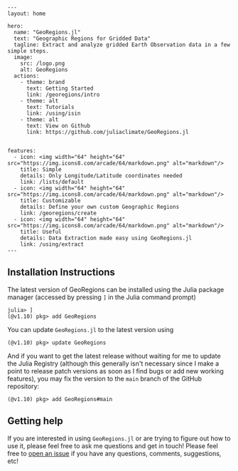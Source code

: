 ```@raw html
---
layout: home

hero:
  name: "GeoRegions.jl"
  text: "Geographic Regions for Gridded Data"
  tagline: Extract and analyze gridded Earth Observation data in a few simple steps.
  image:
    src: /logo.png
    alt: GeoRegions
  actions:
    - theme: brand
      text: Getting Started
      link: /georegions/intro
    - theme: alt
      text: Tutorials
      link: /using/isin
    - theme: alt
      text: View on Github
      link: https://github.com/juliaclimate/GeoRegions.jl
      

features:
  - icon: <img width="64" height="64" src="https://img.icons8.com/arcade/64/markdown.png" alt="markdown"/>
    title: Simple
    details: Only Longitude/Latitude coordinates needed
    link: /lists/default
  - icon: <img width="64" height="64" src="https://img.icons8.com/arcade/64/markdown.png" alt="markdown"/>
    title: Customizable
    details: Define your own custom Geographic Regions
    link: /georegions/create
  - icon: <img width="64" height="64" src="https://img.icons8.com/arcade/64/markdown.png" alt="markdown"/>
    title: Useful
    details: Data Extraction made easy using GeoRegions.jl
    link: /using/extract
---
```

## Installation Instructions

The latest version of GeoRegions can be installed using the Julia package manager (accessed by pressing `]` in the Julia command prompt)
```julia-repl
julia> ]
(@v1.10) pkg> add GeoRegions
```

You can update `GeoRegions.jl` to the latest version using
```julia-repl
(@v1.10) pkg> update GeoRegions
```

And if you want to get the latest release without waiting for me to update the Julia Registry (although this generally isn't necessary since I make a point to release patch versions as soon as I find bugs or add new working features), you may fix the version to the `main` branch of the GitHub repository:
```julia-repl
(@v1.10) pkg> add GeoRegions#main
```

## Getting help
If you are interested in using `GeoRegions.jl` or are trying to figure out how to use it, please feel free to ask me questions and get in touch!  Please feel free to [open an issue](https://github.com/JuliaClimate/GeoRegions.jl/issues/new) if you have any questions, comments, suggestions, etc!
